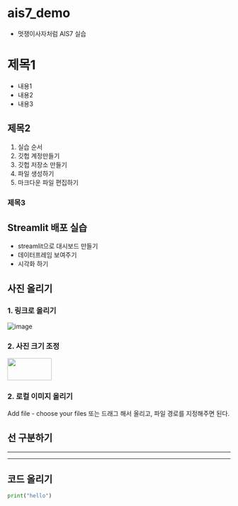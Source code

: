# ais7_demo

* 멋쟁이사자처럼 AIS7 실습

# 제목1
* 내용1
* 내용2
* 내용3

## 제목2
1. 실습 순서
2. 깃헙 계정만들기
3. 깃헙 저장소 만들기
4. 파일 생성하기
5. 마크다운 파일 편집하기

### 제목3

## Streamlit 배포 실습
* streamlit으로 대시보드 만들기
* 데이터프레임 보여주기
* 시각화 하기

## 사진 올리기

### 1. 링크로 올리기
![image](https://user-images.githubusercontent.com/115914215/196315067-c39501c9-3b52-4ef4-949a-8ce1234d1885.png)

### 2. 사진 크기 조정
<img src= https://user-images.githubusercontent.com/115914215/196315067-c39501c9-3b52-4ef4-949a-8ce1234d1885.png width=100 height=50>


### 2. 로컬 이미지 올리기
Add file - choose your files 또는 드래그 해서 올리고, 파일 경로를 지정해주면 된다. 

## 선 구분하기
* * *
---

## 코드 올리기
```python
print("hello")
```


